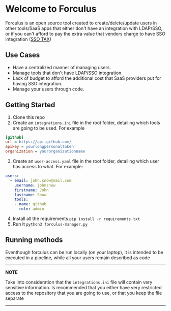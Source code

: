 # Welcome to Forculus

Forculus is an open source tool created to create/delete/update users in other tools/SaaS apps that either don't have an integration with LDAP/SSO, or if you can't afford to pay the extra value that vendors charge to have SSO integration  ([SSO TAX](https://sso.tax/))

## Use Cases

* Have a centralized manner of managing users.
* Manage tools that don't have LDAP/SSO integration.
* Lack of budget to afford the additional cost that SaaS providers put for having SSO integration.
* Manage your users through code.

## Getting Started
1. Clone this repo
2. Create an `integrations.ini` file in the root folder, detailing which tools are going to be used. For example
``` ini
[github]
url = https://api.github.com/
apikey = yourlongpersonaltoken
organization = yourorganizationname
```
3. Create an `user-access.yaml` file in the root folder, detailing which user has access to what. For example:
```yaml
users:
  - email: john.snow@mail.com
    username: johnsnow
    firstname: John
    lastname: Snow
    tools:
    - name: github
      role: admin
```
4. Install all the requirements `pip install -r requirements.txt`
5. Run it `python3 forculus-manager.py`

## Running methods
Eventhough forculus can be run locally (on your laptop), it is intended to be executed in a pipeline, while all your users remain described as code

---
**NOTE**

Take into consideration that the `integrations.ini` file will contain very sensitive information. Is recommended that you either have very restricted access to the repository that you are going to use, or that you keep the file separate

---